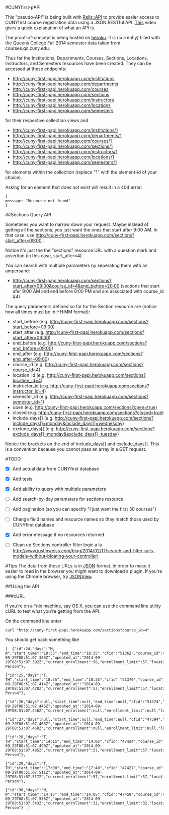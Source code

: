 #CUNYfirst-pAPI

This "pseudo-API" is being built with [Rails::API](https://github.com/rails-api/rails-api) to provide easier access to CUNYfirst course registration data using a JSON RESTful API. [This](https://www.youtube.com/watch?v=QSUnBPv4iQ0) video gives a quick explanation of what an API is.

The proof-of-concept is being hosted on [heroku](heroku.com).  It is (currently) filled with the Queens College Fall 2014 semester data taken from courses.qc.cuny.edu.

Thus far the Institutions, Departments, Courses, Sections, Locations, Instructors, and Semesters resources have been created.  They can be accessed at these endpoints:
-  http://cuny-first-papi.herokuapp.com/institutions
-  http://cuny-first-papi.herokuapp.com/departments
-  http://cuny-first-papi.herokuapp.com/courses
-  http://cuny-first-papi.herokuapp.com/sections
-  http://cuny-first-papi.herokuapp.com/instructors
-  http://cuny-first-papi.herokuapp.com/locations
-  http://cuny-first-papi.herokuapp.com/semesters

for their respective collection views and 
-  http://cuny-first-papi.herokuapp.com/institutions/1
-  http://cuny-first-papi.herokuapp.com/departments/1
-  http://cuny-first-papi.herokuapp.com/courses/1
-  http://cuny-first-papi.herokuapp.com/sections/1
-  http://cuny-first-papi.herokuapp.com/instructors/1
-  http://cuny-first-papi.herokuapp.com/locations/1
-  http://cuny-first-papi.herokuapp.com/semesters/1


for elements within the collection (replace "1" with the element-id of your choice).

Asking for an element that does not exist will result in a 404 error:
~~~
{
message: "Resource not found"
}
~~~



##Sections Query API

Sometimes you want to narrow down your request.  Maybe instead of getting all the sections, you just want the ones that start after 9:00 AM.  In that case, use http://cuny-first-papi.herokuapp.com/sections?start_after=09:00 .

Notice it's just the the "sections" resource URL with a question mark and assertion (in this case, start_after=4).

You can search with multiple parameters by seperating them with an ampersand:
-  http://cuny-first-papi.herokuapp.com/sections?start_after=09:00&course_id=4&end_before=20:00
(sections that start afer 9:00 AM and end before 8:00 PM and are associated with course_id #4)

The query parameters defined so far for the Section resource are (notice how all times must be in HH:MM format):

-  start_before  (e.g. http://cuny-first-papi.herokuapp.com/sections?start_before=09:00)
-  start_after  (e.g. http://cuny-first-papi.herokuapp.com/sections?start_after=09:00)
-  end_before  (e.g. http://cuny-first-papi.herokuapp.com/sections?end_before=09:00)
-  end_after  (e.g. http://cuny-first-papi.herokuapp.com/sections?end_after=09:00)
-  course_id (e.g. http://cuny-first-papi.herokuapp.com/sections?course_id=4)
-  location_id (e.g. http://cuny-first-papi.herokuapp.com/sections?location_id=4)
-  instructor_id (e.g. http://cuny-first-papi.herokuapp.com/sections?instructor_id=4)
-  semester_id (e.g. http://cuny-first-papi.herokuapp.com/sections?semester_id=1)
-  open (e.g. http://cuny-first-papi.herokuapp.com/sections?open=true)
-  closed (e.g. http://cuny-first-papi.herokuapp.com/sections?closed=true)
-  include_days\[\] (e.g. http://cuny-first-papi.herokuapp.com/sections?include_days[]=monday&include_days[]=wednesday)
-  exclude_days\[\] (e.g. http://cuny-first-papi.herokuapp.com/sections?exclude_days[]=monday&exclude_days[]=tuesday)

Notice the brackets on the end of include_days\[\] and exclude_days\[\].  This is a convention because you cannot pass an array in a GET request.

#TODO

-  [X]  Add actual data from CUNYfirst database

-  [X]  Add tests

-  [X]  Add ability to query with multiple parameters

-  [ ]  Add search-by-day parameters for sections resource

-  [ ]  Add pagination (so you can specify "I just want the first 30 courses")

-  [ ]  Change field names and resource names so they match those used by CUNYfirst database

-  [X]  Add error message if no resources returned

-  [ ]  Clean up Sections controller filter logic a la http://www.justinweiss.com/blog/2014/02/17/search-and-filter-rails-models-without-bloating-your-controller/


#Tips
The data from these URLs is in [JSON](http://en.wikipedia.org/wiki/JSON) format.  In order to make it easier to read in the browser you might want to download a plugin.  If you're using the Chrome browser, try [JSONView](https://chrome.google.com/webstore/detail/jsonview/chklaanhfefbnpoihckbnefhakgolnmc/related?hl=en).

##Using the API

###cURL

If you're on a *nix machine, say OS X, you can use the command line utility cURL to test what you're getting from the API.

On the command line enter

~~~
curl "http://cuny-first-papi.herokuapp.com/sections?course_id=4"
~~~

You should get back something like

~~~
[  {"id":24,"days":"M, W","start_time":"18:55","end_time":"18:35","cfid":"51362","course_id":4,"created_at":"2014-09-29T08:51:07.386Z","updated_at":"2014-09-29T08:51:07.392Z","current_enrollment":58,"enrollment_limit":57,"location_id":10,"instructor_id":16,"semester_id":1,"mode_of_instruction":"In-Person"},

{"id":25,"days":"T, TH","start_time":"18:55","end_time":"18:35","cfid":"51370","course_id":4,"created_at":"2014-09-29T08:51:07.414Z","updated_at":"2014-09-29T08:51:07.420Z","current_enrollment":57,"enrollment_limit":57,"location_id":10,"instructor_id":17,"semester_id":1,"mode_of_instruction":"In-Person"},

{"id":26,"days":null,"start_time":null,"end_time":null,"cfid":"51374","course_id":4,"created_at":"2014-09-29T08:51:07.446Z","updated_at":"2014-09-29T08:51:07.446Z","current_enrollment":null,"enrollment_limit":null,"location_id":null,"instructor_id":null,"semester_id":null,"mode_of_instruction":null},

{"id":27,"days":null,"start_time":null,"end_time":null,"cfid":"47394","course_id":4,"created_at":"2014-09-29T08:51:07.468Z","updated_at":"2014-09-29T08:51:07.468Z","current_enrollment":null,"enrollment_limit":null,"location_id":null,"instructor_id":null,"semester_id":null,"mode_of_instruction":null},

{"id":28,"days":"T, TH","start_time":"14:15","end_time":"14:05","cfid":"47424","course_id":4,"created_at":"2014-09-29T08:51:07.490Z","updated_at":"2014-09-29T08:51:07.495Z","current_enrollment":57,"enrollment_limit":57,"location_id":10,"instructor_id":20,"semester_id":1,"mode_of_instruction":"In-Person"},

{"id":29,"days":"T, TH","start_time":"17:00","end_time":"17:40","cfid":"47427","course_id":4,"created_at":"2014-09-29T08:51:07.511Z","updated_at":"2014-09-29T08:51:07.517Z","current_enrollment":57,"enrollment_limit":57,"location_id":10,"instructor_id":20,"semester_id":1,"mode_of_instruction":"In-Person"},

{"id":30,"days":"M, W","start_time":"14:15","end_time":"14:05","cfid":"47458","course_id":4,"created_at":"2014-09-29T08:51:07.538Z","updated_at":"2014-09-29T08:51:07.543Z","current_enrollment":32,"enrollment_limit":32,"location_id":7,"instructor_id":21,"semester_id":1,"mode_of_instruction":"In-Person"}  ]
~~~
